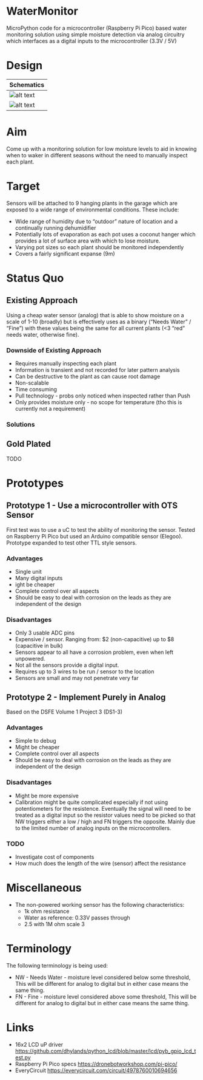 # WaterMonitor
MicroPython code for a microcontroller (Raspberry Pi Pico) based water monitoring solution using simple moisture detection via analog circuitry which interfaces as a digital inputs to the microcontroller (3.3V / 5V)

# Design
| Schematics |
| ---------- |
| ![alt text](https://github.com/Silverune/WaterMonitor/blob/master/diagrams/RDJ001.png "RDJ Water Sensor x2") |
| ![alt text](https://github.com/Silverune/WaterMonitor/blob/master/diagrams/DSEFP3.png "DSFEP3 Water Sensor") |

# Aim
Come up with a monitoring solution for low moisture levels to aid in knowing when to waker in different seasons without the need to manually inspect each plant.

# Target
Sensors will be attached to 9 hanging plants in the garage which are exposed to a wide range of environmental conditions.  These include:
- Wide range of humidity due to “outdoor” nature of location and a continually running dehumidifier
- Potentially lots of evaporation as each pot uses a coconut hanger which provides a lot of surface area with which to lose moisture.
- Varying pot sizes so each plant should be monitored independently
- Covers a fairly significant expanse (9m) 

# Status Quo

## Existing Approach
Using a cheap water sensor (analog) that is able to show moisture on a scale of 1-10 (broadly) but is effectively uses as a binary (“Needs Water” / “Fine”) with these values being the same for all current plants (<3 “red” needs water, otherwise fine).

### Downside of Existing Approach
- Requires manually inspecting each plant
- Information is transient and not recorded for later pattern analysis
- Can be destructive to the plant as can cause root damage
- Non-scalable
- Time consuming
- Pull technology - probs only noticed when inspected rather than Push
- Only provides moisture only - no scope for temperature (tho this is currently not a requirement)

### Solutions

## Gold Plated
TODO

# Prototypes

## Prototype 1 - Use a microcontroller with OTS Sensor
First test was to use a uC to test the ability of monitoring the sensor.  Tested on Raspberry Pi Pico but used an Arduino compatible sensor (Elegoo).   Prototype expanded to test other TTL style sensors.

### Advantages
- Single unit
- Many digital inputs 
- ight be cheaper
- Complete control over all aspects
- Should be easy to deal with corrosion on the leads as they are independent of the design

### Disadvantages
- Only 3 usable ADC pins
- Expensive / sensor.  Ranging from: $2 (non-capacitive) up to $8 (capacitive in bulk)
- Sensors appear to all have a corrosion problem, even when left unpowered.
- Not all the sensors provide a digital input.
- Requires up to 3 wires to be run / sensor to the location
- Sensors are small and may not penetrate very far 

## Prototype 2 - Implement Purely in Analog
Based on the DSFE Volume 1 Project 3 (DS1-3) 

### Advantages
- Simple to debug
- Might be cheaper
- Complete control over all aspects
- Should be easy to deal with corrosion on the leads as they are independent of the design

### Disadvantages
- Might be more expensive
- Calibration might be quite complicated especially if not using potentiometers for the resistence.  Eventually the signal will need to be treated as a digital input so the resistor values need to be picked so that NW triggers either a low / high and FN triggers the opposite.   Mainly due to the limited number of analog inputs on the microcontrollers.

### TODO
- Investigate cost of components
- How much does the length of the wire (sensor) affect the resistance

# Miscellaneous
- The non-powered working sensor has the following characteristics:
    - 1k ohm resistance
    - Water as reference: 0.33V passes through
    - 2.5 with 1M ohm scale 3

# Terminology
The following terminology is being used:

- NW - Needs Water - moisture level considered below some threshold,   This will be different for analog to digital but in either case means the same thing.
- FN - Fine - moisture level considered above some threshold,   This will be different for analog to digital but in either case means the same thing.

# Links
- 16x2 LCD uP driver https://github.com/dhylands/python_lcd/blob/master/lcd/pyb_gpio_lcd_test.py
- Raspberry Pi Pico specs https://dronebotworkshop.com/pi-pico/
- EveryCircuit https://everycircuit.com/circuit/4978760010694656

